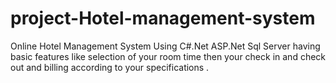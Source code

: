 # project-Hotel-management-system
Online Hotel Management System Using C#.Net ASP.Net Sql Server having basic features like selection of your room time then your check in and check out and billing according to your specifications .
